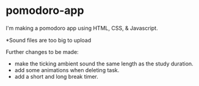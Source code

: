 # pomodoro-app
I'm making a pomodoro app using HTML, CSS, & Javascript.　</br>

*Sound files are too big to upload

Further changes to be made:
- make the ticking ambient sound the same length as the study duration.
- add some animations when deleting task.
- add a short and long break timer.


